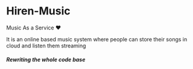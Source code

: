 # Hiren-Music
Music As a Service :heart:

It is an online based music system where people can store their songs in cloud and listen them streaming

##### Rewriting the whole code base
